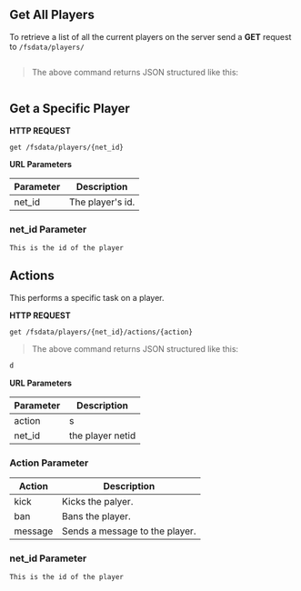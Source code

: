 ## Get All Players

To retrieve a list of all the current players on the server send a **GET** request to `/fsdata/players/`


```JSON
```
>The above command returns JSON structured like this:
```JSON
```

## Get a Specific Player

**HTTP REQUEST**

`get /fsdata/players/{net_id}`

**URL Parameters**

Parameter|Description
---------|-----------
net_id   |The player's id.

### **net_id Parameter** 

    This is the id of the player


## Actions

This performs a specific task on a player.

**HTTP REQUEST**

`get /fsdata/players/{net_id}/actions/{action}`

>The above command returns JSON structured like this:

```C#
d
```

**URL Parameters**

Parameter|Description
---|---
action|s
net_id|the player netid

###  **Action Parameter**

  Action|Description
  ---|---
  kick| Kicks the palyer.
  ban| Bans the player.
  message|Sends a message to the player.

###  **net_id Parameter** 

    This is the id of the player
